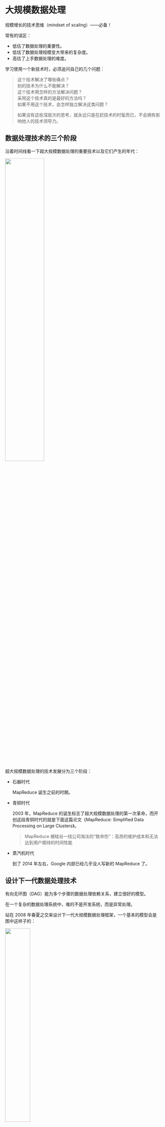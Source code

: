 # 大规模数据处理

规模增长的技术思维（mindset of scaling）——必备！

常有的误区：
- 低估了数据处理的重要性。
- 低估了数据处理规模变大带来的复杂度。
- 高估了上手数据处理的难度。

学习使用一个新技术时，必须追问自己的几个问题：

>这个技术解决了哪些痛点？  
>别的技术为什么不能解决？  
>这个技术用怎样的方法解决问题？  
>采用这个技术真的是最好的方法吗？  
>如果不用这个技术，会怎样独立解决这类问题？  
>
>如果没有这些深层次的思考，就永远只是在赶技术的时髦而已，不会拥有影响他人的技术领导力。

## 数据处理技术的三个阶段

沿着时间线看一下超大规模数据处理的重要技术以及它们产生的年代：

<img src="https://static001.geekbang.org/resource/image/54/ca/54a0178e675d0054cda83b5dc89b1dca.png?wh=5000*3092" width="50%" />

超大规模数据处理的技术发展分为三个阶段：

- 石器时代

  MapReduce 诞生之前的时期。

- 青铜时代

  2003 年，MapReduce 的诞生标志了超大规模数据处理的第一次革命，而开创这段青铜时代的就是下面这篇论文《MapReduce: Simplified Data Processing on Large Clusters》。

  > MapReduce 被硅谷一线公司淘汰的“致命伤”：高昂的维护成本和无法达到用户期待的时间性能

- 蒸汽机时代

  到了 2014 年左右，Google 内部已经几乎没人写新的 MapReduce 了。

## 设计下一代数据处理技术

有向无环图（DAG）能为多个步骤的数据处理依赖关系，建立很好的模型。

在一个复杂的数据处理系统中，难的不是开发系统，而是异常处理。

站在 2008 年春夏之交来设计下一代大规模数据处理框架，一个基本的模型会是图中这样子的：

<img src="https://static001.geekbang.org/resource/image/53/2e/53aa1aad08b11e6c2db5cf8bb584572e.png?wh=4909*3085" width="40%" />

需要补充一些设计和使用大规模数据处理架构的基础知识。
深入剖析两个与这里的设计理念最接近的大数据处理框架：Apache Spark 和 Apache Beam。

## 实现大型电商热销榜

假设电商网站销售 10 亿件商品，已经跟踪了网站的销售记录：商品 id 和购买时间 {product_id, timestamp}，整个交易记录是 1000 亿行数据，TB 级。作为技术负责人，要怎样设计一个系统，根据销售记录统计去年销量前 10 的商品呢？

<img src="https://static001.geekbang.org/resource/image/3e/af/3eaea261df4257f0cff4509d82f211af.png?wh=1992*638?wh=1992*638" width="35%" />

Top K 算法当数据规模变大会遇到哪些问题呢？

- 第一，内存占用。
- 第二，磁盘 I/O 等延时问题。

### 大规模分布式解决方案

在每一个计算集群（统计商品销量的集群），分别计算、统计。最后在单一机器就可以汇总结果了。

### 大规模数据处理框架的功能要求

*如果这个世界一无所有，我会设计怎样的大规模数据处理框架？我们要经常做一些思维实验，试试带领一下技术的发展，而不是永远跟随别人的技术方向。*

两个最基本的需求是：

- 高度抽象的数据处理流程描述语言。能够用几行代码把业务逻辑描述清楚。
- 根据描述的数据处理流程，自动化的任务分配优化。

最理想情况下，作为用户，只想写两行代码：

第一行代码

```
sales_count = sale_records.Count()
```

第二行代码

```
top_k_sales = sales_count.TopK(k)
```

## 分布式系统的 SLA

SLA（Service-Level Agreement），也就是服务等级协议，指的是系统服务提供者（Provider）对客户（Customer）的一个服务承诺。这是衡量一个大型分布式系统是否“健康”的常见方法。

最常见的四个 SLA 指标：可用性、准确性、系统容量和延迟。

1. Availabilty

   可用性指的是系统服务能正常运行所占的时间百分比。

   服务中断（Service Outage）的时间：

   - 对于许多系统而言，4 个 9 的可用性（99.99％ Availability，或每年约 50 分钟的系统中断时间）即可以被认为是高可用性（High availability）。
   - 3 个 9 99.9% Availability 指的是一天当中系统服务将会有大约 86 秒的服务间断期。（ 24 × 60 × 60 × 0.001 = 86.4 秒）

2. Accuracy

   准确性指的是所设计的系统服务中，是否允许某些数据是不准确的或者是丢失了的。

   很多时候，系统架构会以错误率（Error Rate）来定义这一项 SLA。

   Error Rate = 可以用导致系统产生内部错误（Internal Error）的有效请求数，除以这期间的有效请求总数。

   硅谷一线公司所搭建的架构平台的准确性 SLA：

   - Google Cloud Platform 的 SLA 中，有着这样的准确性定义：每个月系统的错误率超过 5% 的时间要少于 0.1%，以每分钟为单位来计算。
   - 而亚马逊 AWS 云计算平台有着稍微不一样的准确性定义：以每 5 分钟为单位，错误率不会超过 0.1%。

   一般来说，可以采用性能测试（Performance Test）或者是查看系统日志（Log）两种方法来评估。

3. Capacity

   系统容量指的是系统能够支持的预期负载量是多少，一般会以每秒的请求数为单位来表示。

   Twitter 发布的一项数据：Twitter 系统可以响应 30 万的 QPS 来读取 Twitter Timelines。这里 Twitter 系统给出的就是他们对于系统容量 （Capacity）的 SLA。

   怎么给自己设计的系统架构定义出准确的 QPS 呢？

   - 第一种，是使用限流（Throttling）的方式。

     假设每台服务器都定义了一个每秒最多处理 1000 个请求的 RateLimiter，有 N 台服务器，在最理想的情况下的 QPS 可以达到 1000 \* N。

   - 第二种，是在系统交付前进行性能测试（Performance Test）。

     可以使用像 Apache JMeter 又或是 LoadRunner 这类型的工具对系统进行性能测试。这类工具可以测试出系统在峰值状态下可以应对的 QPS 是多少。

     这里的影响因素可能有命中缓存（Cache Hit）。此时，得到的 QPS 可能并不是真实的 QPS。

   - 第三种，是分析系统在实际使用时产生的日志（Log）。

     系统上线使用后，可以得到日志文件。一般的日志文件会记录每个时刻产生的请求，于是，可以通过系统每天在最繁忙时刻所接收到的请求数，来计算出系统可以承载的 QPS。

     不过，这种方法不一定可以得到系统可以承载的最大 QPS。

4. Latency

   系统在收到用户的请求到响应这个请求之间的时间间隔。
   
   在定义延迟的 SLA 时，常常看到系统的 SLA 会有 p95 或者是 p99 这样的延迟声明。这里的 p 指的是 percentile，也就是百分位的意思。如果说一个系统的 p95 延迟是 1 秒的话，那就表示在 100 个请求里面有 95 个请求的响应时间会少于 1 秒，而剩下的 5 个请求响应时间会大于 1 秒。

   为了降低系统的延迟，会将数据库中内容放进缓存（Cache）中，以此来减少数据库的读取时间。但总会有 5% 或者 1% 的用户抱怨产品的用户体验太差，因此在系统运行了一段时间后，得到了一些缓存命中率（Cache Hit Ratio）的信息后，需要通过优化缓存来提升用户体验。

### 小结

定义好一个系统架构的 SLA 对于一个优秀的架构师来说是必不可少的一项技能，也是一种基本素养。特别是当系统架构在不停迭代的时候，有了一个明确的 SLA，便可以知道下一代系统架构的改进目标，以及衡量优化后的系统架构是否比上一代的系统 SLA 更加优秀。

## 分布式系统的其它指标

### 可扩展性

分布式系统的核心指标可扩展性（Scalability）。
最基本而且最流行的增加系统容量的模型有两种: 水平扩展（Horizontal Scaling）和垂直扩展（Vertical Scaling）。

传统的关系型数据库因为表与表之间的数据有关联，经常要进行 Join 操作，所有数据要存放在单机系统中，很难支持水平扩展。而 NoSQL 型的数据库天生支持水平扩展，所以这类存储系统的应用越来越广，如 BigTable、MongoDB 和 Redis 等。

### 一致性

可用性对于任何分布式系统都很重要，要想提高单机系统的可用性，最简单的办法就是增加系统中机器节点的数量。这样即使有部分机器宕机了，其他的机器还在持续工作，所以整个系统的可用性就提高了。

系统可用性提高了，但是新的问题出现了：如何保证系统中不同的机器节点在同一时间，接收到和输出的数据是一致的呢？这时就要引入一致性（Consistency）的概念。

几个在工程中常用的一致性模型：

- 强一致性（Strong Consistency）：系统中的某个数据被成功更新后，后续任何对该数据的读取操作都将得到更新后的值。所以在任意时刻，同一系统所有节点中的数据是一样的。
- 弱一致性（Weak Consistency）：系统中的某个数据被更新后，后续对该数据的读取操作可能得到更新后的值，也可能是更改前的值。但经过“不一致时间窗口”这段时间后，后续对该数据的读取都是更新后的值。
- 最终一致性（Eventual Consistency）：是弱一致性的特殊形式。存储系统保证，在没有新的更新的条件下，最终所有的访问都是最后更新的值。

在强一致性系统中，只要某个数据的值有更新，这个数据的副本都要进行同步，以保证这个更新被传播到所有备份数据库中。在这个同步进程结束之后，才允许服务器来读取这个数据。所以，强一致性一般会牺牲一部分延迟性，而且对于全局时钟的要求很高。比如，Google Cloud Spanner 就是一款具备强一致性的全球分布式企业级数据库服务。

在最终一致性系统中，无需等到数据更新被所有节点同步就可以读取。尽管不同的进程读同一数据可能会读到不同的结果，但是最终所有的更新会被按时间顺序同步到所有节点。所以，最终一致性系统支持异步读取，它的延迟比较小。比如，亚马逊云服务的 DynamoDB 就支持最终一致的数据读取。

分布式系统理论中还有很多别的一致性模型，如顺序一致性（Sequential Consistency），因果一致性（Casual Consistency）等。

>弱一致性是个很宽泛的概念，它是区别于强一致性而定义的。广义上讲，任何不是强一致的，而又有某种同步性的分布式系统，都可以说它是弱一致的。而最终一致性是弱一致性的一个特例，而且是最常被各种分布式系统用到的一个特例。

### 持久性

数据持久性（Data Durability）意味着数据一旦被成功存储就可以一直继续使用，即使系统中的节点下线、宕机或数据损坏也是如此。

想要提高持久性，数据复制是较为通用的做法。因为把同一份数据存储在不同的节点上，即使有节点无法连接，数据仍然可以被访问。

在分布式数据处理系统中，还有一个持久性概念是消息持久性。在分布式系统中，节点之间需要经常相互发送消息去同步以保证一致性。对于重要的系统而言，常常不允许任何消息的丢失。如 RabbitMQ、Kafka 等消息服务都能支持（或配置后支持）不同级别的消息送达可靠性。消息持久性包含两个方面：
1. 当消息服务的节点发生了错误，已经发送的消息仍然会在错误解决之后被处理；
2. 如果一个消息队列声明了持久性，那么即使队列在消息发送之后掉线，仍然会在重新上线之后收到这条消息。

## 批处理 vs 流处理

世界上的数据可以抽象成为两种：无边界数据（Unbounded Data）和有边界数据（Bounded Data）。

- 无边界数据是一种**不断增长**，可以说是**无限的数据集**。这种类型的数据，无法判定它们到底什么时候会停止发送。它的另一种表达叫“流数据（Streaming Data）”。

- 有边界数据是一种**有限的数据集**。这种数据更常见于已经保存好了的数据中。*有边界数据可以看作是无边界数据的一个子集。*

在处理大规模数据的时候，通常还会关心时域（Time Domain）的问题。任意数据都会有两种时域：事件时间（Event Time）和处理时间（Precessing Time）。
- 事件时间指的是一个数据实际产生的时间点。
- 处理时间指的是处理数据的系统架构实际接收到这个数据的时间点。

### 批处理

数据的批处理，可以理解为一系列相关联的任务按顺序（或并行）一个接一个地执行。批处理的输入是在一段时间内已经收集保存好的数据。每次批处理所产生的输出也可以作为下一次批处理的输入。

绝大部分情况下，批处理的输入数据都是有边界数据，同样的，输出结果也一样是有边界数据。所以在批处理中，关心的更多会是数据的事件时间。

批处理架构通常会被设计在以下这些应用场景中：

- 日志分析：日志系统是在一定时间段（日，周或年）内收集的，而日志的数据处理分析是在不同的时间内执行，以得出有关系统的一些关键性能指标。
- 计费应用程序：计费应用程序会计算出一段时间内一项服务的使用程度，并生成计费信息，例如银行在每个月末生成的信用卡还款单。
- 数据仓库：数据仓库的主要目标是根据收集好的数据事件时间，将数据信息合并为静态快照（static snapshot），并将它们聚合为每周、每月、每季度的报告等。

### 流处理

数据的流处理可以理解为系统需要接收并处理一系列连续不断变化的数据。流处理的输入数据基本上都是无边界数据。而流处理系统中是关心数据的事件时间还是处理时间，将视具体的应用场景而定。

流处理的特点应该是要足够快、低延时，以便能够处理来自各种数据源的大规模数据。流处理所需的响应时间更应该以毫秒（或微秒）来进行计算。
流处理速度如此之快的根本原因是因为它在数据到达磁盘之前就对其进行了分析。

当流处理架构拥有在一定时间间隔（毫秒）内产生逻辑上正确的结果时，这种架构可以被定义为实时处理（Real-time Processing）。
而如果一个系统架构可以接受以分钟为单位的数据处理时间延时，也可以把它定义为准实时处理（Near real-time Processing）。

流处理架构通常都会被设计在以下这些应用场景中：
- 实时监控：捕获和分析各种来源发布的数据，如传感器，新闻源，点击网页等。
- 实时商业智能：智能汽车，智能家居，智能病人护理等。
- 销售终端（POS）系统：像是股票价格的更新，允许用户实时完成付款的系统等。

在如今的开源架构生态圈中，如 Apache Kafka、Apache Flink、Apache Storm、Apache Samza 等，都是流行的流处理架构平台。

## Workflow 设计模式

举一个例子来理解数据处理流程：根据活跃在街头的美团外卖电动车的数量来预测美团的股价。流程如下，整个数据处理流程又会需要至少 10 个处理模块，每一个处理模块的输出结果都将会成为下一个处理模块的输入数据：

<img src="https://static001.geekbang.org/resource/image/bb/a7/bb5bac6c66bca6c3d16172046a84e5a7.jpg?wh=1898*1226" width="50%" />

常用的四种工作流系统的设计模式

### 复制模式（Copier Pattern）

复制模式通常是将单个数据处理模块中的数据，完整地复制到两个或更多的数据处理模块中，然后再由不同的数据处理模块进行处理。

<img src="https://static001.geekbang.org/resource/image/5f/3b/5fa7f641e5d2fd2ca79644c3e3a04f3b.jpg?wh=1752*1100" width="50%" />

应用场景：对同一个数据集采取多种不同的数据处理转换，可以优先考虑采用复制模式。

举例：YouTube 视频平台中，视频平台很多时候都会提供不同分辨率的视频。4K 或 1080P 的视频可以提供给网络带宽很高的用户。而在网络很慢的情况下，视频平台系统会自动转换成低分辨率格式的视频，像 360P 这样的视频给用户。

### 过滤模式（Filter Pattern）

过滤模式的作用是过滤掉不符合特定条件的数据。在数据集通过了这个数据处理模块后，数据集会缩减到只剩下符合条件的数据。

<img src="https://static001.geekbang.org/resource/image/2e/6c/2ed81b389597b6de86300ef19f95bb6c.jpg?wh=1164*690" width="50%" />

应用场景：针对一个数据集中某些特定的数据采取数据处理时，可以优先考虑采用过滤模式。

举例：在商城会员系统中，系统通常会根据用户的消费次数、用户消费金额还有用户的注册时间，将用户划分成不同的等级。假设现在商城有五星会员（Five-stars Membership）、金牌会员（Golden Membership）和钻石会员（Diamond Membership）。而系统现在打算通过邮件，只针对身份是钻石会员的用户发出钻石会员活动邀请。

### 分离模式（Splitter Pattern）

如果在处理数据集时并不想丢弃里面的任何数据，而是想把数据分类为不同的类别来进行处理时，就需要用到分离模式来处理数据。

<img src="https://static001.geekbang.org/resource/image/f2/93/f2e872adf258737f35a9121cf89fad93.jpg?wh=1490*798" width="50%" />

应用场景：分离模式并不会过滤任何数据，只是将原来的数据集分组。*同样的数据是可以被划分到不同的数据处理模块。*

举例：还是商城会员系统，系统现在打算通过邮件，针对全部的会员用户发出与他们身份相符的不同活动的邀请。也就是按照会员等级分组，然后发送相应的活动内容。

### 合并模式（Joiner Pattern）

合并模式会将多个不同的数据集转换集中到一起，成为一个总数据集，然后将这个总的数据集放在一个工作流中进行处理。

<img src="https://static001.geekbang.org/resource/image/a4/4e/a4827ed21e8af58d30371e8ecf1e744e.jpg?wh=1404*970" width="50%" />

举例：还是预测美团的股价的例子，数据接入处理模块里，输入数据有自己团队在街道上拍摄到的美团外卖电动车图片和第三方公司提供的美团外卖电动车图片。先整合所有数据，然后进行其它数据处理。

## 发布/订阅模式

在处理大规模数据中十分流行的一种设计模式：发布 / 订阅模式（Publish/Subscribe Pattern），也称为 Pub/Sub。

### 消息

在分布式架构里，架构中的各个组件（Component）需要相互联系沟通。组件可以是后台的数据库，可以是前端的浏览器，也可以是服务终端（Service Endpoint）。各个组件间就是通过发送消息互相通讯的。

### 消息队列

消息队列在发布 / 订阅模式中起的是一个 *持久化缓冲（Durable Buffer）* 的作用。
消息的发送方可以发送任意消息至这个消息队列中，消息队列在接收到消息之后会将消息保存好，直到消息的接收方确认已经从这个队列拿到了这个消息，才会将这条消息从消息队列中删除。

### 发布 / 订阅模式

发布 / 订阅模式指的是消息的发送方可以将消息异步地发送给一个系统中不同组件，而无需知道接收方是谁。在发布 / 订阅模式中，发送方被称为发布者（Publisher），接收方则被称作订阅者（Subscriber）。

- 发布者将消息发送到消息队列中，订阅者可以从消息队列里取出自己感兴趣的消息。
- 在发布 / 订阅模式里，可以有任意多个发布者发送消息，也可以有任意多个订阅者接收消息。

<u>只是简单地在消息发送方和消息接收方中间多加了一个消息队列 —— 如此简单的架构，为何会如此流行？</u>下面用一个实例来解释。

假设，开发一个移动支付 App ，开始公司里有支付开发团队和反欺诈团队。每次有交易发生的时候，反欺诈团队需要知道交易的金额、地点、时间这些数据，以便实时分析这次的交易是否存在欺诈行为。

反欺诈团队如何获取交易数据？一种可能的方式是反欺诈团队将自己需要的数据格式定义在 API 中告诉支付团队，每次有交易产生的时候，支付系统要调用欺诈预防系统 API 发出通知。

一段时间过后，公司希望和商家一起合作推动一项优惠活动，不同的商家会有不同的优惠。公司希望能够精准投放优惠活动的广告给感兴趣的用户，所以又成立了一个新部门广告推荐组。而广告推荐组也需要从支付开发团队里获取交易数据。

这个时候可能的选择：一种选择是批处理方式，另一种选择是发布 / 订阅模式。

批处理方式会从数据库中一次性读取全部用户的交易数据来进行推荐分析。这需要开放支付交易数据库的权限给广告推荐组，推荐组每次大量读取数据时，可能也会造成数据库性能下降。同时，考虑到广告推荐组可能有一些其它的需求，需要按照之前反欺诈团队的做法，每次有交易产生的时候要调用广告推荐组 API 发出通知。

整个系统运行模式如下：

<img src="https://static001.geekbang.org/resource/image/5d/39/5de2522f2f436141dbf802ff2a19a439.jpg?wh=617*361" width="50%" /><br/>

到此，应该明白了。每一次有一个新的系统想从支付团队里读取数据的话，都要双方开会讨论，定义一个新的 API，然后修改支付团队现有的系统，将 API 加入系统中。另外这些 API 通常都是同步调用的，过多的 API 调用会让系统的延迟越来越大。
这种设计模式被称作观察者模式（Observer Pattern），系统中的各个组件紧耦合（Tightly Coupled）。

若采用发布 / 订阅模式来重新设计：作为消息发布者的支付团队无需过多考虑以后有多少其它的团队需要读取交易数据，只需要设计好自己提供的数据内容与格式，在每次交易发生时发送消息进消息队列中即可。任何对这些数据感兴趣的团队只需要从消息队列中自行读取便可。

整个系统就如下图所示：

<img src="https://static001.geekbang.org/resource/image/f2/00/f2f3daa13f6db54f96c1c18f61a93200.jpg?wh=617*348" width="50%" /><br/>

### 优缺点

几个优点：
- 松耦合（Loose Coupling）：消息的发布者和消息的订阅者在开发的时候完全不需要事先知道对方的存在，可以独立地进行开发。
- 高伸缩性（High Scalability）：发布 / 订阅模式中的消息队列可以独立的作为一个数据存储中心存在。在分布式环境中，消息队列可以扩展至上千个服务器中。
- 系统组件间通信更加简洁：因为不需要为每一个消息的订阅者准备专门的消息格式，只要知道了消息队列中保存消息的格式，发布者就可以按照这个格式发送消息，订阅者也只需要按照这个格式接收消息。

自身的缺点：
例如，在整个数据模式中，不能保证发布者发送的数据一定会送达订阅者。如果要保证数据一定送达的话，需要开发者自己实现响应机制。

在硅谷，很多大型云平台都是运用这个发布 / 订阅数据处理模式。例如，Google Cloud Pub/Sub 平台，Amazon Simple Notification Service（SNS）。被 Linkedin、Uber 等硅谷大厂所广泛使用的开源平台 Apache Kafka 也是搭建在发布 / 订阅数据处理模式之上的。连 Redis 也支持原生的发布 / 订阅模式。

Apache Kafka 作为一个被在硅谷大厂与独角兽广泛使用的开源平台，简单介绍一下：
- 消息的发送方被称为 Producer，消息的接收方被称为 Consumer，而消息队列被称为 Topic。
- Apache Kafka 在判断消息是否被接收方接收时，利用了 Log offset 机制。
  >什么是 Log offset 机制呢？举个例子来解释：  
  >假设发送方连续发送了 5 条数据到消息队列 Topics 中，这 5 条消息被编号为 10000、10001、10002、10003 和 10004。如果接收方读取数据之后回应消息队列它接收的 Log offset 是 10000、10001 和 10003，那么消息队列就会认为接收方最多只接收了消息 10000 和 10001，剩下的消息 10002、10003 和 10004 则会继续发送给接收方，直到接收方回应接收了消息 10002、10003 和 10004。

### 适用场景

- 系统的发送方需要向大量的接收方广播消息。
- 系统中某一个组件需要与多个独立开发的组件或服务进行通信，而这些独立开发的组件或服务可以使用不同的编程语言和通信协议。
- 系统的发送方在向接收方发送消息之后无需接收方进行实时响应。
- 系统中对数据一致性的要求只需要支持数据的最终一致性（Eventual Consistency）模型。

要注意的一点是：
如果系统的发送方在向接收方发送消息之后，需要接收方进行实时响应，那么绝大多数情况下，都不要考虑使用发布 / 订阅的数据处理模式。

## CAP 定理

CAP Theorem ，在设计分布式系统架构时都会讨论到的一个定理。

>CAP 这个概念最初是由埃里克·布鲁尔博士（Dr. Eric Brewer）在 2000 年的 ACM 年度学术研讨会（[Towards Robust Distributed Systems](https://people.eecs.berkeley.edu/~brewer/cs262b-2004/PODC-keynote.pdf)）上提出的。在两年之后，塞思·吉尔伯特（Seth Gilbert）和麻省理工学院的南希·林奇教授（Nancy Ann Lynch）在他们的论文“Brewer’s conjecture and the Feasibility of Consistent, Available, Partition-Tolerant Web Services”中证明了这一概念。

在任意的分布式系统中，一致性（Consistency），可用性（Availability）和分区容错性（Partition-tolerance）这三种属性最多只能同时存在两个属性。

### C 属性：一致性

一致性在这里指的是线性一致性（Linearizability Consistency）。在线性一致性的保证下，所有分布式环境下的操作都像是在单机上完成的一样，

以一个具体例子来说明：

假设一个分布式的购物系统，在这个系统中，商品的存货状态（“有货状态”或者“无货状态”）分别保存在服务器 A 和服务器 B 中。在最开始的时候，服务器 A 和服务器 B 都会显示商品为有货状态。

等一段时间过后，商品卖完了，后台就必须将这两台服务器上的商品状态更新为无货状态。因为是在分布式的环境下，商品状态的更新在服务器 A 上完成了，显示为无货状态。而服务器 B 的状态因为网络延迟的原因更新还未完成，还是显示着有货状态。这时，恰好有两个用户使用着这个购物系统，先后发送了一个查询操作（Query Operation）到后台服务器中查询商品状态。假设是用户 CA 先查询的，这个查询操作被发送到了服务器 A 上面，并且成功返回了商品是无货状态的。用户 CB 在随后也对同一商品进行查询，而这个查询操作被发送到了服务器 B 上面，并且成功返回了商品是有货状态的。

对于整个系统来说，商品的系统状态应该为无货状态，而这两次成功完成的查询给出了不一致的结果，这个分布式的购物系统并不满足论文里所讲到的线性一致性。

### A 属性：可用性

可用性的概念比较简单，在这里指的是在分布式系统中，任意非故障的服务器都必须对客户的请求产生响应。
当系统满足可用性的时候，不管出现什么状况（除非所有的服务器全部崩溃），都能返回消息。也就是说，当客户端向系统发送请求，只要系统背后的服务器有一台还未崩溃，那么这个未崩溃的服务器必须最终响应客户端。

### P 属性：分区容错性

它分为两个部分，“分区”和“容错”。在一个分布式系统里，如果出现一些故障，可能会使得部分节点之间无法连通。由于这些故障节点无法联通，造成整个网络就会被分成几块区域，从而使数据分散在这些无法连通的区域中的情况，可以认为这就是发生了分区错误。

如果访问的数据只在 SeverA 中保存，当系统出现分区错误，在不能直接连接 SeverA 时，就无法获取数据。要“分区容错”，意思是即使出现这样的“错误”，系统也需要能“容忍”。也就是说，就算错误出现，系统也必须能够返回消息。

分区容错性，在这里指的是系统允许网络丢失从一个节点发送到另一个节点的任意多条消息。在现代网络通信中，节点出现故障或者网络出现丢包这样的情况是时常会发生的。如果没有了分区容错性，也就是说系统不允许这些节点间的通讯出现任何错误的话，那日常所用到的很多系统就不能再继续工作了。

### 小结

在大部分情况下，系统设计都会保留 P 属性，而在 C 和 A 中二选一。
在日常所用到的开发架构中，有哪些系统是属于 CP 系统，有哪些是 AP 系统又有哪些是 CA 系统呢？
- CP 系统：Google BigTable, Hbase, MongoDB, Redis, MemCacheDB，这些存储架构都是放弃了高可用性（High Availablity）而选择 CP 属性的。
- AP 系统：Amazon Dynamo 系统以及它的衍生存储系统 Apache Cassandra 和 Voldemort 都是属于 AP 系统
- CA 系统：Apache Kafka 是一个比较典型的 CA 系统。(此处是指 Kafka Replication 不保证 P。严格来说，Kafka 放弃 P，支持 CA，是因为 Kafka 原理中当出现单个 Broke 宕机，将要出现分区的时候，直接将该 Broke 从集群中剔除，确保整个集群不会出现 P 现象)

对 CAP 要明确如下的事实:
1. 对于一个分布式系统而言，节点故障和网络故障属于常态
2. 如果出现网络故障，会造成节点分区
3. 分布式系统在存在节点分区的情况下，C 和 A 是冲突的

通过上面的事实可以推断出，如果想设计出一个 CA 系统，必须保证网络不出现分区才有可能，怎样保证网络不出现分区呢，一是单台机器，二是将所有节点放在同个数据中心中可以假定网络出现分区的概率很低。

辅助理解 CAP 的知识如下:
1. 对于分布式系统而言，最简单可以分为两种:
   - 所有节点通过都可以通过某种策略对外提供服务，是对等的
   - 所有节点通过一个 master 对外提供服务，甚至是一个单点的 master
2. 探讨系统 CAP 的前提应该是系统在能提供服务的情况下的 CAP，如果存在 master 单点，但是有很多从属 worker 的话，这时的可用性探讨需要划分为 worker 故障和 master 故障来看
3. A 就是指集群中即便挂掉几个机器但是集群对外还是正常运行，P 就是指即便机器间无法通讯了但是集群对外还是正常运行。

*CAP Theorem is like the old joke about software projects: you can have it on TIME, in BUDGET, or CORRECT. Pick any two*  
*CAP 三者互相制衡，应该是看侧重哪两个，而不是选了哪两个，不是两个 100 分剩下的一个 0 分，本质上都要兼顾的。*

## reference

[course](https://time.geekbang.org/column/intro/100025301)
